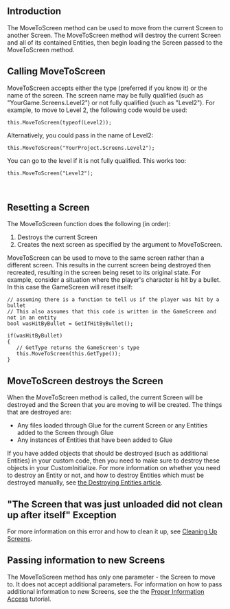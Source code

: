 ## Introduction

The MoveToScreen method can be used to move from the current Screen to another Screen. The MoveToScreen method will destroy the current Screen and all of its contained Entities, then begin loading the Screen passed to the MoveToScreen method.

## Calling MoveToScreen

MoveToScreen accepts either the type (preferred if you know it) or the name of the screen. The screen name may be fully qualified (such as "YourGame.Screens.Level2") or not fully qualified (such as "Level2"). For example, to move to Level 2, the following code would be used:

    this.MoveToScreen(typeof(Level2));

Alternatively, you could pass in the name of Level2:

    this.MoveToScreen("YourProject.Screens.Level2");

You can go to the level if it is not fully qualified. This works too:

    this.MoveToScreen("Level2");

 

## Resetting a Screen

The MoveToScreen function does the following (in order):

1.  Destroys the current Screen
2.  Creates the next screen as specified by the argument to MoveToScreen.

MoveToScreen can be used to move to the same screen rather than a different screen. This results in the current screen being destroyed then recreated, resulting in the screen being reset to its original state. For example, consider a situation where the player's character is hit by a bullet. In this case the GameScreen will reset itself:

    // assuming there is a function to tell us if the player was hit by a bullet
    // This also assumes that this code is written in the GameScreen and not in an entity
    bool wasHitByBullet = GetIfHitByBullet();

    if(wasHitByBullet)
    {
       // GetType returns the GameScreen's type
       this.MoveToScreen(this.GetType());
    }

## MoveToScreen destroys the Screen

When the MoveToScreen method is called, the current Screen will be destroyed and the Screen that you are moving to will be created. The things that are destroyed are:

-   Any files loaded through Glue for the current Screen or any Entities added to the Screen through Glue
-   Any instances of Entities that have been added to Glue

If you have added objects that should be destroyed (such as additional Entities) in your custom code, then you need to make sure to destroy these objects in your CustomInitialize. For more information on whether you need to destroy an Entity or not, and how to destroy Entities which must be destroyed manually, see [the Destroying Entities article](/frb/docs/index.php?title=Glue:Tutorials:Destroying_Entity_Instances "Glue:Tutorials:Destroying Entity Instances").

## "The Screen that was just unloaded did not clean up after itself" Exception

For more information on this error and how to clean it up, see [Cleaning Up Screens](/documentation/api/glue-runtime-api/glue-reference-screens-cleaning-up-screens.md "Glue:Reference:Screens:Cleaning Up Screens").

## Passing information to new Screens

The MoveToScreen method has only one parameter - the Screen to move to. It does not accept additional parameters. For information on how to pass additional information to new Screens, see the the [Proper Information Access](/frb/docs/index.php?title=Glue:Tutorials:Proper_Information_Access "Glue:Tutorials:Proper Information Access") tutorial.
